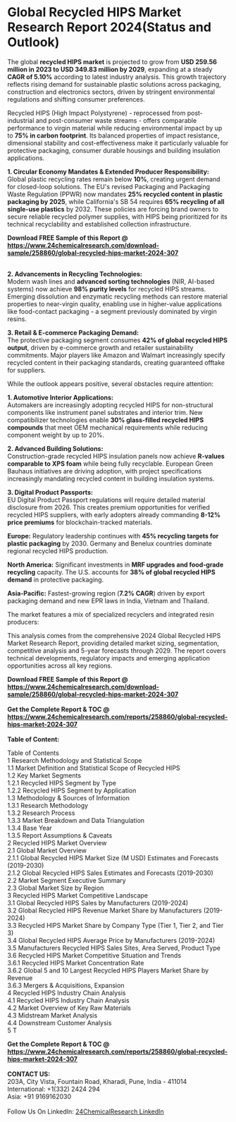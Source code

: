 <h1>Global Recycled HIPS Market Research Report 2024(Status and Outlook)</h1><p>The global <strong>recycled HIPS market</strong> is projected to grow from <strong>USD 259.56 million in 2023 to USD 349.83 million by 2029</strong>, expanding at a steady <strong>CAGR of 5.10%</strong> according to latest industry analysis. This growth trajectory reflects rising demand for sustainable plastic solutions across packaging, construction and electronics sectors, driven by stringent environmental regulations and shifting consumer preferences.</p><p>Recycled HIPS (High Impact Polystyrene) - reprocessed from post-industrial and post-consumer waste streams - offers comparable performance to virgin material while reducing environmental impact by up to <strong>75% in carbon footprint</strong>. Its balanced properties of impact resistance, dimensional stability and cost-effectiveness make it particularly valuable for protective packaging, consumer durable housings and building insulation applications.</p><p><strong>1. Circular Economy Mandates &amp; Extended Producer Responsibility:</strong><br>
Global plastic recycling rates remain below <strong>10%</strong>, creating urgent demand for closed-loop solutions. The EU's revised Packaging and Packaging Waste Regulation (PPWR) now mandates <strong>25% recycled content in plastic packaging by 2025</strong>, while California's SB 54 requires <strong>65% recycling of all single-use plastics</strong> by 2032. These policies are forcing brand owners to secure reliable recycled polymer supplies, with HIPS being prioritized for its technical recyclability and established collection infrastructure.</p><div><b>Download FREE Sample of this Report @ 
            <a href="https://www.24chemicalresearch.com/download-sample/258860/global-recycled-hips-market-2024-307">
            https://www.24chemicalresearch.com/download-sample/258860/global-recycled-hips-market-2024-307</a></b></div><br><p><strong>2. Advancements in Recycling Technologies:</strong><br>
Modern wash lines and <strong>advanced sorting technologies</strong> (NIR, AI-based systems) now achieve <strong>98% purity levels</strong> for recycled HIPS streams. Emerging dissolution and enzymatic recycling methods can restore material properties to near-virgin quality, enabling use in higher-value applications like food-contact packaging - a segment previously dominated by virgin resins.</p><p><strong>3. Retail &amp; E-commerce Packaging Demand:</strong><br>
The protective packaging segment consumes <strong>42% of global recycled HIPS output</strong>, driven by e-commerce growth and retailer sustainability commitments. Major players like Amazon and Walmart increasingly specify recycled content in their packaging standards, creating guaranteed offtake for suppliers.</p><p>While the outlook appears positive, several obstacles require attention:</p><p><strong>1. Automotive Interior Applications:</strong><br>
Automakers are increasingly adopting recycled HIPS for non-structural components like instrument panel substrates and interior trim. New compatibilizer technologies enable <strong>30% glass-filled recycled HIPS compounds</strong> that meet OEM mechanical requirements while reducing component weight by up to 20%.</p><p><strong>2. Advanced Building Solutions:</strong><br>
Construction-grade recycled HIPS insulation panels now achieve <strong>R-values comparable to XPS foam</strong> while being fully recyclable. European Green Bauhaus initiatives are driving adoption, with project specifications increasingly mandating recycled content in building insulation systems.</p><p><strong>3. Digital Product Passports:</strong><br>
EU Digital Product Passport regulations will require detailed material disclosure from 2026. This creates premium opportunities for verified recycled HIPS suppliers, with early adopters already commanding <strong>8-12% price premiums</strong> for blockchain-tracked materials.</p><p><strong>Europe:</strong> Regulatory leadership continues with <strong>45% recycling targets for plastic packaging</strong> by 2030. Germany and Benelux countries dominate regional recycled HIPS production.</p><p><strong>North America:</strong> Significant investments in <strong>MRF upgrades and food-grade recycling</strong> capacity. The U.S. accounts for <strong>38% of global recycled HIPS demand</strong> in protective packaging.</p><p><strong>Asia-Pacific:</strong> Fastest-growing region (<strong>7.2% CAGR</strong>) driven by export packaging demand and new EPR laws in India, Vietnam and Thailand.</p><p>The market features a mix of specialized recyclers and integrated resin producers:</p><p>This analysis comes from the comprehensive 2024 Global Recycled HIPS Market Research Report, providing detailed market sizing, segmentation, competitive analysis and 5-year forecasts through 2029. The report covers technical developments, regulatory impacts and emerging application opportunities across all key regions.</p><div><b>Download FREE Sample of this Report @ 
            <a href="https://www.24chemicalresearch.com/download-sample/258860/global-recycled-hips-market-2024-307">
            https://www.24chemicalresearch.com/download-sample/258860/global-recycled-hips-market-2024-307</a></b></div><br><div><b>Get the Complete Report & TOC @ 
            <a href="https://www.24chemicalresearch.com/reports/258860/global-recycled-hips-market-2024-307">
            https://www.24chemicalresearch.com/reports/258860/global-recycled-hips-market-2024-307</a></b></div><br>
            <b>Table of Content:</b><p>Table of Contents<br />
1 Research Methodology and Statistical Scope<br />
1.1 Market Definition and Statistical Scope of Recycled HIPS<br />
1.2 Key Market Segments<br />
1.2.1 Recycled HIPS Segment by Type<br />
1.2.2 Recycled HIPS Segment by Application<br />
1.3 Methodology & Sources of Information<br />
1.3.1 Research Methodology<br />
1.3.2 Research Process<br />
1.3.3 Market Breakdown and Data Triangulation<br />
1.3.4 Base Year<br />
1.3.5 Report Assumptions & Caveats<br />
2 Recycled HIPS Market Overview<br />
2.1 Global Market Overview<br />
2.1.1 Global Recycled HIPS Market Size (M USD) Estimates and Forecasts (2019-2030)<br />
2.1.2 Global Recycled HIPS Sales Estimates and Forecasts (2019-2030)<br />
2.2 Market Segment Executive Summary<br />
2.3 Global Market Size by Region<br />
3 Recycled HIPS Market Competitive Landscape<br />
3.1 Global Recycled HIPS Sales by Manufacturers (2019-2024)<br />
3.2 Global Recycled HIPS Revenue Market Share by Manufacturers (2019-2024)<br />
3.3 Recycled HIPS Market Share by Company Type (Tier 1, Tier 2, and Tier 3)<br />
3.4 Global Recycled HIPS Average Price by Manufacturers (2019-2024)<br />
3.5 Manufacturers Recycled HIPS Sales Sites, Area Served, Product Type<br />
3.6 Recycled HIPS Market Competitive Situation and Trends<br />
3.6.1 Recycled HIPS Market Concentration Rate<br />
3.6.2 Global 5 and 10 Largest Recycled HIPS Players Market Share by Revenue<br />
3.6.3 Mergers & Acquisitions, Expansion<br />
4 Recycled HIPS Industry Chain Analysis<br />
4.1 Recycled HIPS Industry Chain Analysis<br />
4.2 Market Overview of Key Raw Materials<br />
4.3 Midstream Market Analysis<br />
4.4 Downstream Customer Analysis<br />
5 T</p><div><b>Get the Complete Report & TOC @ 
            <a href="https://www.24chemicalresearch.com/reports/258860/global-recycled-hips-market-2024-307">
            https://www.24chemicalresearch.com/reports/258860/global-recycled-hips-market-2024-307</a></b></div><br><b>CONTACT US:</b><br>
            203A, City Vista, Fountain Road, Kharadi, Pune, India - 411014<br>
            International: +1(332) 2424 294<br>
            Asia: +91 9169162030 <br><br>
            Follow Us On LinkedIn: <a href="https://www.linkedin.com/company/24chemicalresearch/">24ChemicalResearch LinkedIn</a>